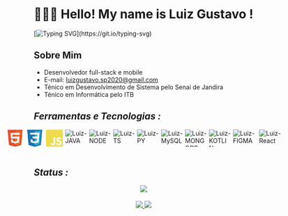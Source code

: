 
# 🚀👨‍💻 Hello! My name is Luiz Gustavo !
[![Typing SVG](https://readme-typing-svg.demolab.com?font=Fira+Code&size=18&pause=1000&color=61DAFB&random=false&width=435&lines=Welcome+to+my+Github+profile+!)](https://git.io/typing-svg)

## Sobre Mim
- Desenvolvedor full-stack e mobile
- E-mail: luizgustavo.sp2020@gmail.com
- Ténico em Desenvolvimento de Sistema pelo Senai de Jandira
- Ténico em Informática pelo ITB

## *Ferramentas e Tecnologias :*
<div align="start">
   <div style="display: flex; justify-content: center; gap:5px;">
  <img align="center" alt="Luiz-HTML" height="40" width="40" src="https://raw.githubusercontent.com/devicons/devicon/master/icons/html5/html5-original.svg">
  <img align="center" alt="Luiz-CSS" height="40" width="50" src="https://raw.githubusercontent.com/devicons/devicon/master/icons/css3/css3-original.svg">
  <img align="center" alt="Luiz-JS" height="40" width="50" src="https://raw.githubusercontent.com/devicons/devicon/master/icons/javascript/javascript-plain.svg">
  <img align="center" alt="Luiz-JAVA" height="40" width="50" src="https://cdn.jsdelivr.net/gh/devicons/devicon/icons/java/java-original-wordmark.svg" />
  <img align="center" alt="Luiz-NODE" height="40" width="50" src="https://cdn.jsdelivr.net/gh/devicons/devicon/icons/nodejs/nodejs-original.svg" />
  <img align="center" alt="Luiz-TS" height="40" width="50" src="https://cdn.jsdelivr.net/gh/devicons/devicon/icons/typescript/typescript-original.svg" />  
  <img align="center" alt="Luiz-PY" height="40" width="50" src="https://cdn.jsdelivr.net/gh/devicons/devicon/icons/python/python-original.svg" />  
  <img align="center" alt="Luiz-MySQL" height="40" width="50" src="https://cdn.jsdelivr.net/gh/devicons/devicon/icons/mysql/mysql-original-wordmark.svg" />
  <img align="center" alt="Luiz-MONGODB" height="40" width="50" src="https://cdn.jsdelivr.net/gh/devicons/devicon/icons/mongodb/mongodb-original.svg" />
  <img align="center" alt="Luiz-KOTLIN" height="40" width="50" src="https://cdn.jsdelivr.net/gh/devicons/devicon/icons/kotlin/kotlin-original.svg" />
  <img align="center" alt="Luiz-FIGMA" height="40" width="50" src="https://cdn.jsdelivr.net/gh/devicons/devicon/icons/figma/figma-original.svg" />
   <svg viewBox="0 0 128 128" width="50" height="40"><g fill="#FFFf" fill-rule="evenodd"><path style="line-height:normal;font-variant-ligatures:normal;font-variant-position:normal;font-variant-caps:normal;font-variant-numeric:normal;font-variant-alternates:normal;font-variant-east-asian:normal;font-feature-settings:normal;font-variation-settings:normal;text-indent:0;text-align:start;text-decoration-line:none;text-decoration-style:solid;text-decoration-color:#000;text-transform:none;text-orientation:mixed;white-space:normal;shape-padding:0;shape-margin:0;inline-size:0;isolation:auto;mix-blend-mode:normal;solid-color:#000;solid-opacity:1" d="M63.951.001C28.696.001.001 28.696.001 63.951s28.695 63.95 63.95 63.95 63.95-28.695 63.95-63.95S99.206.001 63.95.001zm0 10.679c29.484 0 53.272 23.787 53.272 53.271 0 29.485-23.788 53.272-53.272 53.272-29.484 0-53.272-23.787-53.272-53.272 0-29.484 23.788-53.271 53.272-53.271z" color="#000" font-weight="400" font-family="sans-serif" overflow="visible" fill-rule="nonzero"></path><path d="M48.39 60.716c14.004-11.44 27.702-23.278 42.011-34.384-7.505 11.533-15.224 22.913-22.729 34.445-6.437.03-12.875.03-19.282-.061zM60.228 67.092c6.468 0 12.905 0 19.342.092-14.095 11.38-27.732 23.309-42.071 34.384 7.505-11.533 15.224-22.943 22.729-34.476z"></path></g>
</svg>
  <img align="center" alt="Luiz-React" height="40" width="50"  src="https://cdn.jsdelivr.net/gh/devicons/devicon/icons/react/react-original.svg" />                             
</div><br>
</div>

## *Status :*
<div align="center">
  <a href="https://github.com/luyz-gusta">
    <img src="https://github-readme-streak-stats.herokuapp.com/?user=luyz-gusta&theme=react&hide_border=false&exclude_days=Sun&locale=pt_BR" />
  </a>
</div>
<br>
<div align="center">
  <a href="https://github.com/luyz-gusta">
    <img src="https://github-profile-summary-cards.vercel.app/api/cards/stats?username=vitor-ext&theme=react" />
  </a>
 <a href="https://github.com/luyz-gusta">
    <img src="https://github-profile-summary-cards.vercel.app/api/cards/repos-per-language?username=vitor-ext&theme=react" />
  </a>
</div>
